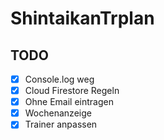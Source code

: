 # ShintaikanTrplan
## TODO
- [x] Console.log weg
- [x] Cloud Firestore Regeln
- [x] Ohne Email eintragen
- [x] Wochenanzeige
- [x] Trainer anpassen